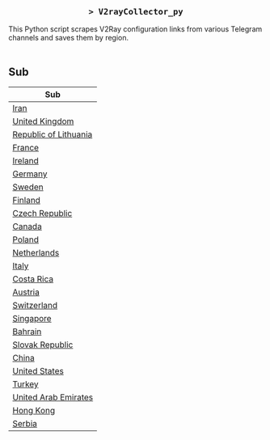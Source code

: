 <h3 align="center">
    <samp>&gt; V2rayCollector_py</samp>
</h3>

This Python script scrapes V2Ray configuration links from various Telegram channels and saves them by region.
<br>
<br>
## Sub
| Sub |
|-----|
| [Iran](https://raw.githubusercontent.com/freetomaid/Vxray-country/main/sub/Iran/config.txt) |
| [United Kingdom](https://raw.githubusercontent.com/freetomaid/Vxray-country/main/sub/United%20Kingdom/config.txt) |
| [Republic of Lithuania](https://raw.githubusercontent.com/freetomaid/Vxray-country/main/sub/Republic%20of%20Lithuania/config.txt) |
| [France](https://raw.githubusercontent.com/freetomaid/Vxray-country/main/sub/France/config.txt) |
| [Ireland](https://raw.githubusercontent.com/freetomaid/Vxray-country/main/sub/Ireland/config.txt) |
| [Germany](https://raw.githubusercontent.com/freetomaid/Vxray-country/main/sub/Germany/config.txt) |
| [Sweden](https://raw.githubusercontent.com/freetomaid/Vxray-country/main/sub/Sweden/config.txt) |
| [Finland](https://raw.githubusercontent.com/freetomaid/Vxray-country/main/sub/Finland/config.txt) |
| [Czech Republic](https://raw.githubusercontent.com/freetomaid/Vxray-country/main/sub/Czech%20Republic/config.txt) |
| [Canada](https://raw.githubusercontent.com/freetomaid/Vxray-country/main/sub/Canada/config.txt) |
| [Poland](https://raw.githubusercontent.com/freetomaid/Vxray-country/main/sub/Poland/config.txt) |
| [Netherlands](https://raw.githubusercontent.com/freetomaid/Vxray-country/main/sub/Netherlands/config.txt) |
| [Italy](https://raw.githubusercontent.com/freetomaid/Vxray-country/main/sub/Italy/config.txt) |
| [Costa Rica](https://raw.githubusercontent.com/freetomaid/Vxray-country/main/sub/Costa%20Rica/config.txt) |
| [Austria](https://raw.githubusercontent.com/freetomaid/Vxray-country/main/sub/Austria/config.txt) |
| [Switzerland](https://raw.githubusercontent.com/freetomaid/Vxray-country/main/sub/Switzerland/config.txt) |
| [Singapore](https://raw.githubusercontent.com/freetomaid/Vxray-country/main/sub/Singapore/config.txt) |
| [Bahrain](https://raw.githubusercontent.com/freetomaid/Vxray-country/main/sub/Bahrain/config.txt) |
| [Slovak Republic](https://raw.githubusercontent.com/freetomaid/Vxray-country/main/sub/Slovak%20Republic/config.txt) |
| [China](https://raw.githubusercontent.com/freetomaid/Vxray-country/main/sub/China/config.txt) |
| [United States](https://raw.githubusercontent.com/freetomaid/Vxray-country/main/sub/United%20States/config.txt) |
| [Turkey](https://raw.githubusercontent.com/freetomaid/Vxray-country/main/sub/Turkey/config.txt) |
| [United Arab Emirates](https://raw.githubusercontent.com/freetomaid/Vxray-country/main/sub/United%20Arab%20Emirates/config.txt) |
| [Hong Kong](https://raw.githubusercontent.com/freetomaid/Vxray-country/main/sub/Hong%20Kong/config.txt) |
| [Serbia](https://raw.githubusercontent.com/freetomaid/Vxray-country/main/sub/Serbia/config.txt) |






























































































































































































































































































































































































































































































































































































































































































































































































































































































































































































































































































































































































































































































































































































































































































































































































































































































































































































































































































































































































































































































































































































































































































































































































































































































































































































































































































































































































































































































































































































































































































































































































































































































































































































































































































































































































































































































































































































































































































































































































































